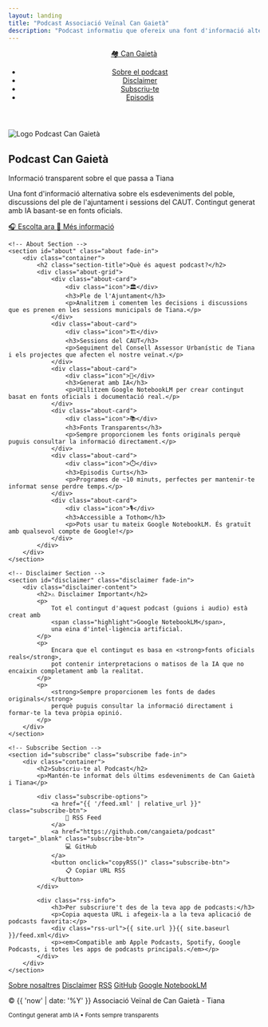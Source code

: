 ```yaml
---
layout: landing
title: "Podcast Associació Veïnal Can Gaietà"
description: "Podcast informatiu que ofereix una font d'informació alternativa sobre els esdeveniments de Tiana. Contingut generat amb IA basant-se en fonts oficials."
---
```


<header class="header">
    <nav class="nav">
        <a href="#" class="logo">🏘️ Can Gaietà</a>
        <ul class="nav-links">
            <li><a href="#about">Sobre el podcast</a></li>
            <li><a href="#disclaimer">Disclaimer</a></li>
            <li><a href="#subscribe">Subscriu-te</a></li>
            <li><a href="/episodis">Episodis</a></li>
        </ul>
    </nav>
</header>

<main>
    <!-- Hero Section -->
    <section class="hero">
        <div class="hero-content">
            <img src="{{ '/assets/logo-podcast.png' | relative_url }}" alt="Logo Podcast Can Gaietà" class="podcast-logo">
            <h1>Podcast Can Gaietà</h1>
            <p class="subtitle">Informació transparent sobre el que passa a Tiana</p>
            <p class="description">
                Una font d'informació alternativa sobre els esdeveniments del poble,
                discussions del ple de l'ajuntament i sessions del CAUT.
                Contingut generat amb IA basant-se en fonts oficials.
            </p>
            <div class="cta-buttons">
                <a href="#subscribe" class="btn btn-primary">
                    🎧 Escolta ara
                </a>
                <a href="#about" class="btn btn-secondary">
                    📖 Més informació
                </a>
            </div>
        </div>
    </section>

    <!-- About Section -->
    <section id="about" class="about fade-in">
        <div class="container">
            <h2 class="section-title">Què és aquest podcast?</h2>
            <div class="about-grid">
                <div class="about-card">
                    <div class="icon">🏛️</div>
                    <h3>Ple de l'Ajuntament</h3>
                    <p>Analitzem i comentem les decisions i discussions que es prenen en les sessions municipals de Tiana.</p>
                </div>
                <div class="about-card">
                    <div class="icon">🏗️</div>
                    <h3>Sessions del CAUT</h3>
                    <p>Seguiment del Consell Assessor Urbanístic de Tiana i els projectes que afecten el nostre veïnat.</p>
                </div>
                <div class="about-card">
                    <div class="icon">🤖</div>
                    <h3>Generat amb IA</h3>
                    <p>Utilitzem Google NotebookLM per crear contingut basat en fonts oficials i documentació real.</p>
                </div>
                <div class="about-card">
                    <div class="icon">📚</div>
                    <h3>Fonts Transparents</h3>
                    <p>Sempre proporcionem les fonts originals perquè puguis consultar la informació directament.</p>
                </div>
                <div class="about-card">
                    <div class="icon">⏱️</div>
                    <h3>Episodis Curts</h3>
                    <p>Programes de ~10 minuts, perfectes per mantenir-te informat sense perdre temps.</p>
                </div>
                <div class="about-card">
                    <div class="icon">🎙️</div>
                    <h3>Accessible a Tothom</h3>
                    <p>Pots usar tu mateix Google NotebookLM. És gratuït amb qualsevol compte de Google!</p>
                </div>
            </div>
        </div>
    </section>

    <!-- Disclaimer Section -->
    <section id="disclaimer" class="disclaimer fade-in">
        <div class="disclaimer-content">
            <h2>⚠️ Disclaimer Important</h2>
            <p>
                Tot el contingut d'aquest podcast (guions i audio) està creat amb
                <span class="highlight">Google NotebookLM</span>,
                una eina d'intel·ligència artificial.
            </p>
            <p>
                Encara que el contingut es basa en <strong>fonts oficials reals</strong>,
                pot contenir interpretacions o matisos de la IA que no encaixin completament amb la realitat.
            </p>
            <p>
                <strong>Sempre proporcionem les fonts de dades originals</strong>
                perquè puguis consultar la informació directament i formar-te la teva pròpia opinió.
            </p>
        </div>
    </section>

    <!-- Subscribe Section -->
    <section id="subscribe" class="subscribe fade-in">
        <div class="container">
            <h2>Subscriu-te al Podcast</h2>
            <p>Mantén-te informat dels últims esdeveniments de Can Gaietà i Tiana</p>

            <div class="subscribe-options">
                <a href="{{ '/feed.xml' | relative_url }}" class="subscribe-btn">
                    📡 RSS Feed
                </a>
                <a href="https://github.com/cangaieta/podcast" target="_blank" class="subscribe-btn">
                    💻 GitHub
                </a>
                <button onclick="copyRSS()" class="subscribe-btn">
                    📋 Copiar URL RSS
                </button>
            </div>

            <div class="rss-info">
                <h3>Per subscriure't des de la teva app de podcasts:</h3>
                <p>Copia aquesta URL i afegeix-la a la teva aplicació de podcasts favorita:</p>
                <div class="rss-url">{{ site.url }}{{ site.baseurl }}/feed.xml</div>
                <p><em>Compatible amb Apple Podcasts, Spotify, Google Podcasts, i totes les apps de podcasts principals.</em></p>
            </div>
        </div>
    </section>
</main>

<!-- Footer -->
<footer class="footer">
    <div class="container">
        <div class="footer-links">
            <a href="#about">Sobre nosaltres</a>
            <a href="#disclaimer">Disclaimer</a>
            <a href="{{ '/feed.xml' | relative_url }}">RSS</a>
            <a href="https://github.com/cangaieta/podcast">GitHub</a>
            <a href="https://notebooklm.google" target="_blank">Google NotebookLM</a>
        </div>
        <p>&copy; {{ 'now' | date: '%Y' }} Associació Veïnal de Can Gaietà - Tiana</p>
        <p><small>Contingut generat amb IA • Fonts sempre transparents</small></p>
    </div>
</footer>